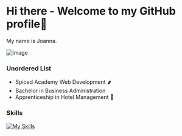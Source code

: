 # Hi there - Welcome to my GitHub profile👋


My name is Joanna. 

![image](https://user-images.githubusercontent.com/130276236/231202511-0321a419-a671-48a4-9ae6-b5af92de0201.png)


### Unordered List
- Spiced Academy Web Development 🌶️
- Bachelor in Business Administration 
- Apprenticeship in Hotel Management :hotel:


### Skills
[![My Skills](https://skillicons.dev/icons?i=ableton)](https://skillicons.dev)
